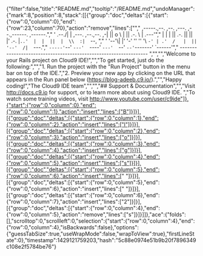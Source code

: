 {"filter":false,"title":"README.md","tooltip":"/README.md","undoManager":{"mark":8,"position":8,"stack":[[{"group":"doc","deltas":[{"start":{"row":0,"column":0},"end":{"row":23,"column":70},"action":"remove","lines":["","     ,-----.,--.                  ,--. ,---.   ,--.,------.  ,------.","    '  .--./|  | ,---. ,--.,--. ,-|  || o   \\  |  ||  .-.  \\ |  .---'","    |  |    |  || .-. ||  ||  |' .-. |`..'  |  |  ||  |  \\  :|  `--, ","    '  '--'\\|  |' '-' ''  ''  '\\ `-' | .'  /   |  ||  '--'  /|  `---.","     `-----'`--' `---'  `----'  `---'  `--'    `--'`-------' `------'","    ----------------------------------------------------------------- ","","","Welcome to your Rails project on Cloud9 IDE!","","To get started, just do the following:","","1. Run the project with the \"Run Project\" button in the menu bar on top of the IDE.","2. Preview your new app by clicking on the URL that appears in the Run panel below (https://blog-adeeb.c9.io/).","","Happy coding!","The Cloud9 IDE team","","","## Support & Documentation","","Visit http://docs.c9.io for support, or to learn more about using Cloud9 IDE. ","To watch some training videos, visit http://www.youtube.com/user/c9ide"]},{"start":{"row":0,"column":0},"end":{"row":0,"column":1},"action":"insert","lines":["B"]}]}],[{"group":"doc","deltas":[{"start":{"row":0,"column":1},"end":{"row":0,"column":2},"action":"insert","lines":["l"]}]}],[{"group":"doc","deltas":[{"start":{"row":0,"column":2},"end":{"row":0,"column":3},"action":"insert","lines":["o"]}]}],[{"group":"doc","deltas":[{"start":{"row":0,"column":3},"end":{"row":0,"column":4},"action":"insert","lines":["g"]}]}],[{"group":"doc","deltas":[{"start":{"row":0,"column":4},"end":{"row":0,"column":5},"action":"insert","lines":["s"]}]}],[{"group":"doc","deltas":[{"start":{"row":0,"column":5},"end":{"row":0,"column":6},"action":"insert","lines":[" "]}]}],[{"group":"doc","deltas":[{"start":{"row":0,"column":5},"end":{"row":0,"column":6},"action":"insert","lines":[" "]}]}],[{"group":"doc","deltas":[{"start":{"row":0,"column":6},"end":{"row":0,"column":7},"action":"insert","lines":["2"]}]}],[{"group":"doc","deltas":[{"start":{"row":0,"column":4},"end":{"row":0,"column":5},"action":"remove","lines":["s"]}]}]]},"ace":{"folds":[],"scrolltop":0,"scrollleft":0,"selection":{"start":{"row":0,"column":4},"end":{"row":0,"column":4},"isBackwards":false},"options":{"guessTabSize":true,"useWrapMode":false,"wrapToView":true},"firstLineState":0},"timestamp":1429121759203,"hash":"5c88e0974e51b9b20f7896349c108e2f5784be76"}